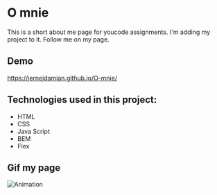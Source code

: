 # O mnie
This is a short about me page for youcode assignments. I'm adding my project to it.
Follow me on my page.
## Demo
https://jernejdamian.github.io/O-mnie/
## Technologies used in this project:
- HTML
- CSS
- Java Script
- BEM
- Flex
## Gif my page
![Animation](https://user-images.githubusercontent.com/108942033/210182174-fbd17a54-9c30-42b2-bdc6-e1fb76f27c5c.gif)
